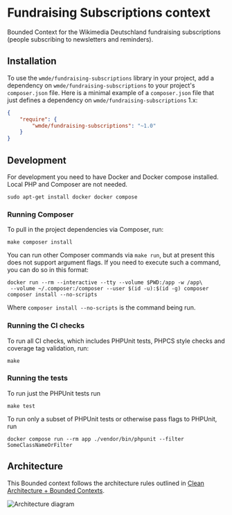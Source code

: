 # Fundraising Subscriptions context

Bounded Context for the Wikimedia Deutschland fundraising subscriptions (people subscribing to newsletters and reminders).

## Installation

To use the `wmde/fundraising-subscriptions` library in your project, add a dependency on `wmde/fundraising-subscriptions`
to your project's `composer.json` file. Here is a minimal example of a `composer.json`
file that just defines a dependency on `wmde/fundraising-subscriptions` 1.x:

```json
{
    "require": {
        "wmde/fundraising-subscriptions": "~1.0"
    }
}
```

## Development

For development you need to have Docker and Docker compose installed. Local PHP and Composer are not needed.

    sudo apt-get install docker docker compose

### Running Composer

To pull in the project dependencies via Composer, run:

    make composer install

You can run other Composer commands via `make run`, but at present this does not support argument flags.
If you need to execute such a command, you can do so in this format:

    docker run --rm --interactive --tty --volume $PWD:/app -w /app\
     --volume ~/.composer:/composer --user $(id -u):$(id -g) composer composer install --no-scripts

Where `composer install --no-scripts` is the command being run.

### Running the CI checks

To run all CI checks, which includes PHPUnit tests, PHPCS style checks and coverage tag validation, run:

    make
    
### Running the tests

To run just the PHPUnit tests run

    make test

To run only a subset of PHPUnit tests or otherwise pass flags to PHPUnit, run

    docker compose run --rm app ./vendor/bin/phpunit --filter SomeClassNameOrFilter

## Architecture

This Bounded context follows the architecture rules outlined in [Clean Architecture + Bounded Contexts](https://www.entropywins.wtf/blog/2018/08/14/clean-architecture-bounded-contexts/).

![Architecture diagram](https://user-images.githubusercontent.com/146040/44942179-6bd68080-adac-11e8-9506-179a9470113b.png)
